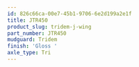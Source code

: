 ```yaml
---
id: 826c66ca-00e7-45b1-9706-6e2d199a2e1f
title: JTR450
product_slug: tridem-j-wing
part_number: JTR450
mudguard: Tridem
finish: 'Gloss '
axle_type: Tri
---
```

